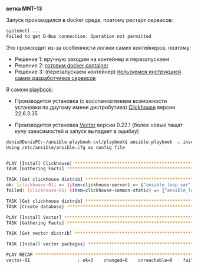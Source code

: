 **ветка MNT-13**

Запуск производился в docker среде, поэтому рестарт сервисов:
```bash
systemctl ...
Failed to get D-Bus connection: Operation not permitted
```

Это происходит из-за особенности логики самих контейнеров, поэтому:
* Решение 1: вручную заходим на контейнер и перезапускаем
* Решение 2: [готовим docker container](https://serverfault.com/questions/824975/failed-to-get-d-bus-connection-operation-not-permitted)
* Решение 3: (перезапускаем контейнер) [пользуемся инструкцией самих разработчиков сервисов](https://vector.dev/docs/administration/management/)

В самом [playbook](https://github.com/bolgovsky/ansible-playbook/blob/main/site.yml): 

* Производится установка (с восстановлением возможности установки по другому имени дистрибутива) [Clickhouse](https://github.com/bolgovsky/ansible-playbook/blob/main/group_vars/clickhouse/vars.yml) 
версии 22.6.3.35

* Производится установка [Vector](https://github.com/bolgovsky/ansible-playbook/blob/main/group_vars/vector/vars.yml) 
версии 0.22.1 (более новые тащат кучу зависимостей и запуск выпадает в ошибку)

```bash 
denis@DenisPC:~/ansible-playbook-cvl/playbook$ ansible-playbook -i inventory/prod.yml site.yml -v
Using /etc/ansible/ansible.cfg as config file


PLAY [Install Clickhouse] ************************************************************************************************************************************
TASK [Gathering Facts] ***************************************************************************************************************************************ok: [clickhouse-01]

TASK [Get clickhouse distrib] ********************************************************************************************************************************ok: [clickhouse-01] => (item=clickhouse-client) => {"ansible_loop_var": "item", "changed": false, "dest": "./clickhouse-client-22.6.3.35.rpm", "elapsed": 0, "gid": 0, "group": "root", "item": "clickhouse-client", "mode": "0644", "msg": "HTTP Error 304: Not Modified", "owner": "root", "size": 67423, "state": "file", "uid": 0, "url": "https://packages.clickhouse.com/rpm/stable/clickhouse-client-22.6.3.35.noarch.rpm"}
ok: [clickhouse-01] => (item=clickhouse-server) => {"ansible_loop_var": "item", "changed": false, "dest": "./clickhouse-server-22.6.3.35.rpm", "elapsed": 0, "gid": 0, "group": "root", "item": "clickhouse-server", "mode": "0644", "msg": "HTTP Error 304: Not Modified", "owner": "root", "size": 91129, "state": "file", "uid": 0, "url": "https://packages.clickhouse.com/rpm/stable/clickhouse-server-22.6.3.35.noarch.rpm"}
failed: [clickhouse-01] (item=clickhouse-common-static) => {"ansible_loop_var": "item", "changed": false, "dest": "./clickhouse-common-static-22.6.3.35.rpm", "elapsed": 0, "gid": 0, "group": "root", "item": "clickhouse-common-static", "mode": "0644", "msg": "Request failed", "owner": "root", "response": "HTTP Error 404: Not Found", "size": 259749094, "state": "file", "status_code": 404, "uid": 0, "url": "https://packages.clickhouse.com/rpm/stable/clickhouse-common-static-22.6.3.35.noarch.rpm"}

TASK [Get clickhouse distrib] ********************************************************************************************************************************ok: [clickhouse-01] => {"changed": false, "dest": "./clickhouse-common-static-22.6.3.35.rpm", "elapsed": 0, "gid": 0, "group": "root", "mode": "0644", "msg":
TASK [Create database] ***************************************************************************************************************************************ok: [clickhouse-01] => {"changed": false, "cmd": ["clickhouse-client", "-q", "create database logs;"], "delta": "0:00:00.169411", "end": "2022-07-16 12:29:01.077041", "failed_when_result": false, "msg": "non-zero return code", "rc": 82, "start": "2022-07-16 12:29:00.907630", "stderr": "Received exception from server (version 22.6.3):\nCode: 82. DB::Exception: Received from localhost:9000. DB::Exception: Database logs already exists.. (DATABASE_ALREADY_EXISTS)\n(query: create database logs;)", "stderr_lines": ["Received exception from server (version 22.6.3):", "Code: 82. DB::Exception: Received from localhost:9000. DB::Exception: Database logs already exists.. (DATABASE_ALREADY_EXISTS)", "(query: create database logs;)"], "stdout": "", "stdout_lines": []}

PLAY [Install Vector] ****************************************************************************************************************************************
TASK [Gathering Facts] ***************************************************************************************************************************************ok: [vector-01]

TASK [Get vector distrib] ************************************************************************************************************************************ok: [vector-01] => (item=vector) => {"ansible_loop_var": "item", "changed": false, "dest": "./vector-0.22.1.rpm", "elapsed": 0, "gid": 0, "group": "root", "item": "vector", "mode": "0644", "msg": "HTTP Error 304: Not Modified", "owner": "root", "size": 52417559, "state": "file", "uid": 0, "url": "https://packages.timber.io/vector/0.22.1/vector-0.22.1-1.x86_64.rpm"}

TASK [Install vector packages] *******************************************************************************************************************************ok: [vector-01] => (item=vector) => {"ansible_loop_var": "item", "changed": false, "item": "vector", "msg": "", "rc": 0, "results": ["vector-0.22.1-1.x86_64 providing vector-0.22.1.rpm is already installed"]}

PLAY RECAP ***************************************************************************************************************************************************clickhouse-01              : ok=4    changed=0    unreachable=0    failed=0    skipped=0    rescued=1    ignored=0
vector-01                  : ok=3    changed=0    unreachable=0    failed=0    skipped=0    rescued=0    ignored=0
```